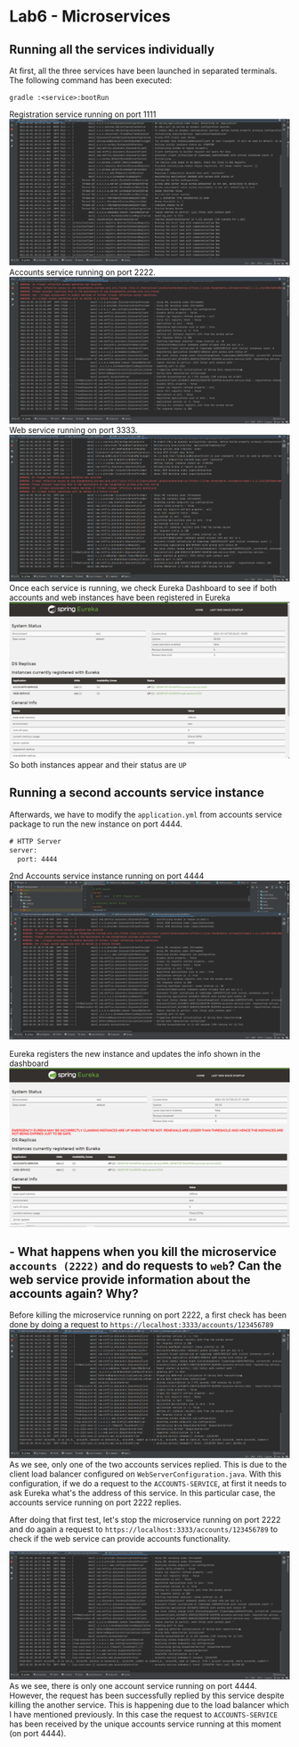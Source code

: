 # Lab6 - Microservices
## Running all the services individually
At first, all the three services have been launched in separated terminals. The following command has been executed:
``` 
gradle :<service>:bootRun 
```

Registration service running on port 1111
![registration](screenshots/registration.png)
Accounts service running on port 2222.
![accounts](screenshots/accounts.png)
Web service running on port 3333.
![web](screenshots/web.png)
Once each service is running, we check Eureka Dashboard to see if both accounts and web instances have been registered in Eureka
![eureka dashboard](screenshots/eureka.png)
So both instances appear and their status are ``UP``


## Running a second accounts service instance
Afterwards, we have to modify the ``application.yml`` from accounts service package to run the new instance on port 4444.
```
# HTTP Server
server:
  port: 4444
```
2nd Accounts service instance running on port 4444
![2ndAccounts](screenshots/2ndAccounts.png)

Eureka registers the new instance and updates the info shown in the dashboard
![2ndAccount_Eureka](screenshots/2ndAccount_Eureka.png)


## -   What happens when you kill the microservice  `accounts (2222)`  and do requests to  `web`?  Can the web service provide information about the accounts again? Why?
Before killing the microservice running on port 2222, a first check has been done by doing a request to ``https://localhost:3333/accounts/123456789``
![firstQuery](screenshots/firstQuery.png)
As we see, only one of the two accounts services replied. This is due to the client load balancer configured on ``WebServerConfiguration.java``.
With this configuration, if we do a request to the ``ACCOUNTS-SERVICE``, at first it needs to ask Eureka what's the address of this service. In this particular case, 
the accounts service running on port 2222 replies.

After doing that first test, let's stop the microservice running on port 2222 and do again a request to ``https://localhost:3333/accounts/123456789`` 
to check if the web service can provide accounts functionality.

![secondQuery](screenshots/secondQuery.png)
As we see, there is only one account service running on port 4444. However, the request has been successfully replied by this service despite killing the another service.
This is happening due to the load balancer which I have mentioned previously. In this case the request to ``ACCOUNTS-SERVICE`` has been received by the unique accounts service running at this moment (on port 4444).


